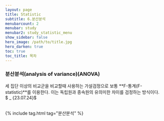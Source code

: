 ```yaml
---
layout: page
title: Statistic
subtitle: 6.분산분석
menubarcount: 2
menubar: study
menubar2: study_statistic_menu
show_sidebar: false
hero_image: /path/to/title.jpg
hero_darken: true
toc: true
toc_title: 목차
---
```


### **분산분석(analysis of variance)(ANOVA)**

세 집단 이상의 비교군을 비교할때 사용하는 가설검정으로 보통 **F-통계(F-statistic)**를 이용한다. 이는 독립원과 종속원의 유의미한 차이를 검정하는 방식이다.  
$ _ {23.07.24}$<br/><br/>


{% include tag.html tag="분산분석" %}